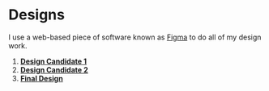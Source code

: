 # Designs

I use a web-based piece of software known as [Figma](https://figma.com) to do
all of my design work.

1. **[Design Candidate 1](./design_1)**
2. **[Design Candidate 2](./design_2)**
3. **[Final Design](./final)**

